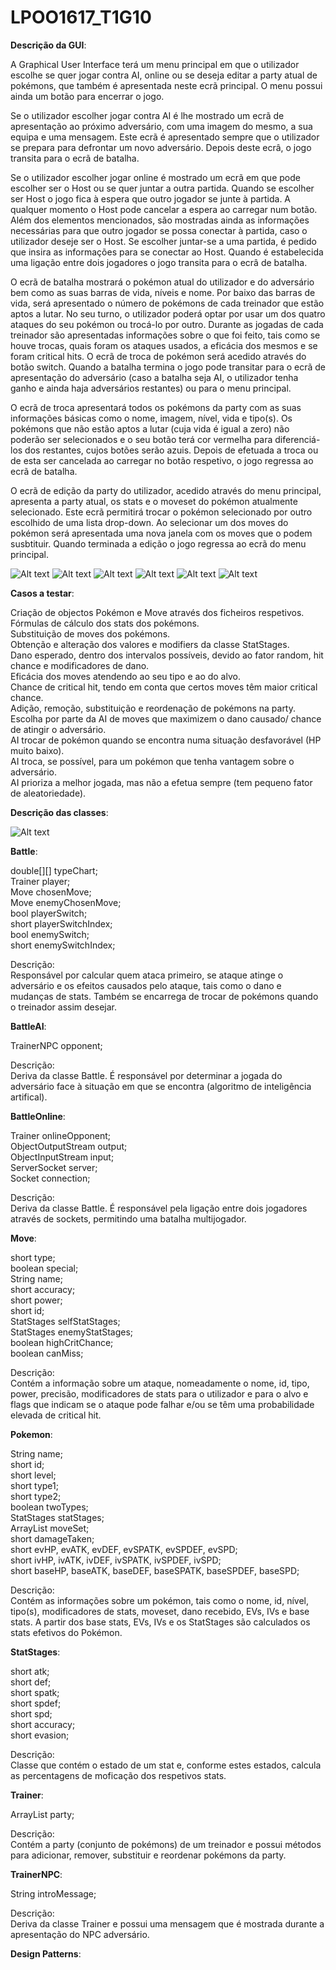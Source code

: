 # LPOO1617_T1G10

**Descrição da GUI**:

A Graphical User Interface terá um menu principal em que o utilizador escolhe se quer jogar contra AI, online ou se deseja editar a party atual de pokémons, que também é apresentada neste ecrã principal. O menu possui ainda um botão para encerrar o jogo.

Se o utilizador escolher jogar contra AI é lhe mostrado um ecrã de apresentação ao próximo adversário, com uma imagem do mesmo, a sua equipa e uma mensagem. Este ecrã é apresentado sempre que o utilizador se prepara para defrontar um novo adversário. Depois deste ecrâ, o jogo transita para o ecrã de batalha.

Se o utilizador escolher jogar online é mostrado um ecrã em que pode escolher ser o Host ou se quer juntar a outra partida. Quando se escolher ser Host o jogo fica à espera que outro jogador se junte à partida. A qualquer momento o Host pode cancelar a espera ao carregar num botão. Além dos elementos mencionados, são mostradas ainda as informações necessárias para que outro jogador se possa conectar à partida, caso o utilizador deseje ser o Host. Se escolher juntar-se a uma partida, é pedido que insira as informações para se conectar ao Host. Quando é estabelecida uma ligação entre dois jogadores o jogo transita para o ecrâ de batalha.

O ecrã de batalha mostrará o pokémon atual do utilizador e do adversário bem como as suas barras de vida, níveis e nome. Por baixo das barras de vida, será apresentado o número de pokémons de cada treinador que estão aptos a lutar. No seu turno, o utilizador poderá optar por usar um dos quatro ataques do seu pokémon ou trocá-lo por outro. Durante as jogadas de cada treinador são apresentadas informações sobre o que foi feito, tais como se houve trocas, quais foram os ataques usados, a eficácia dos mesmos e se foram critical hits.
O ecrã de troca de pokémon será acedido através do botão switch. Quando a batalha termina o jogo pode transitar para o ecrã de apresentação do adversário (caso a batalha seja AI, o utilizador tenha ganho e ainda haja adversários restantes) ou para o menu principal.

O ecrã de troca apresentará todos os pokémons da party com as suas informações básicas como o nome, imagem, nível, vida e tipo(s). Os pokémons que não estão aptos a lutar (cuja vida é igual a zero) não poderão ser selecionados e o seu botão terá cor vermelha para diferenciá-los dos restantes, cujos botões serão azuis. Depois de efetuada a troca ou de esta ser cancelada ao carregar no botão respetivo, o jogo regressa ao ecrã de batalha.

O ecrã de edição da party do utilizador, acedido através do menu principal, apresenta a party atual, os stats e o moveset do pokémon atualmente selecionado. Este ecrã permitirá trocar o pokémon selecionado por outro escolhido de uma lista drop-down. Ao selecionar um dos moves do pokémon será apresentada uma nova janela com os moves que o podem susbtituir. Quando terminada a edição o jogo regressa ao ecrã do menu principal.

![Alt text](/mainMenu.png?raw=true "Main Menu")
![Alt text](/battleAI.png?raw=true "Battle AI")
![Alt text](/battleOnline.png?raw=true "Battle Online")
![Alt text](/battle.png?raw=true "Battle")
![Alt text](/switch.png?raw=true "Switch Pokémon")
![Alt text](/editParty.png?raw=true "Edit Party")





**Casos a testar**:

Criação de objectos Pokémon e Move através dos ficheiros respetivos.<br />
Fórmulas de cálculo dos stats dos pokémons.<br />
Substituição de moves dos pokémons.<br />
Obtenção e alteração dos valores e modifiers da classe StatStages.<br />
Dano esperado, dentro dos intervalos possíveis, devido ao fator random, hit chance e modificadores de dano.<br />
Eficácia dos moves atendendo ao seu tipo e ao do alvo.<br />
Chance de critical hit, tendo em conta que certos moves têm maior critical chance.<br />
Adição, remoção, substituição e reordenação de pokémons na party.<br />
Escolha por parte da AI de moves que maximizem o dano causado/ chance de atingir o adversário.<br />
AI trocar de pokémon quando se encontra numa situação desfavorável (HP muito baixo).<br />
AI troca, se possível, para um pokémon que tenha vantagem sobre o adversário.<br />
AI prioriza a melhor jogada, mas não a efetua sempre (tem pequeno fator de aleatoriedade).<br />

**Descrição das classes**:

![Alt text](/uml.png?raw=true "Diagrama de Classes")

__Battle__:<br />

double[][] typeChart;<br />
Trainer player;<br />
Move chosenMove;<br />
Move enemyChosenMove;<br />
bool playerSwitch;<br />
short playerSwitchIndex;<br />
bool enemySwitch;<br />
short enemySwitchIndex;<br />

Descrição:<br />
Responsável por calcular quem ataca primeiro, se ataque atinge o adversário e os efeitos causados
pelo ataque, tais como o dano e mudanças de stats. Também se encarrega de trocar de pokémons quando o treinador assim desejar.

__BattleAI__:<br />

TrainerNPC opponent;<br />

Descrição:<br />
Deriva da classe Battle. É responsável por determinar a jogada do adversário face à situação em que se encontra (algoritmo de inteligência artifical).

__BattleOnline__:<br />

Trainer onlineOpponent;<br />
ObjectOutputStream output;<br />
ObjectInputStream input;<br />
ServerSocket server;<br />
Socket connection;<br />

Descrição:<br />
Deriva da classe Battle. É responsável pela ligação entre dois jogadores através de sockets, permitindo uma batalha multijogador.

__Move__:<br />

short type;<br />
boolean special;<br />
String name;<br />
short accuracy;<br />
short power;<br />
short id;<br />
StatStages selfStatStages;<br />
StatStages enemyStatStages;<br />
boolean highCritChance;<br />
boolean canMiss;<br />

Descrição:<br />
Contém a informação sobre um ataque, nomeadamente o nome, id, tipo, power, precisão, modificadores de stats para o utilizador e para o alvo e flags que indicam se o ataque pode falhar e/ou se têm uma probabilidade elevada de critical hit.

__Pokemon__:<br />

String name;<br />
short id;<br />
short level;<br />
short type1;<br />
short type2;<br />
boolean twoTypes;<br />
StatStages statStages;<br />
ArrayList<Move> moveSet;<br />
short damageTaken;<br />
short evHP, evATK, evDEF, evSPATK, evSPDEF, evSPD;<br />
short ivHP, ivATK, ivDEF, ivSPATK, ivSPDEF, ivSPD;<br />
short baseHP, baseATK, baseDEF, baseSPATK, baseSPDEF, baseSPD;<br />

Descrição:<br />
Contém as informações sobre um pokémon, tais como o nome, id, nível, tipo(s), modificadores de stats, moveset, dano recebido, EVs, IVs e base stats. A partir dos base stats, EVs, IVs e os StatStages são calculados os stats efetivos do Pokémon.

__StatStages__:<br />

short atk;<br />
short def;<br />
short spatk;<br />
short spdef;<br />
short spd;<br />
short accuracy;<br />
short evasion;<br />

Descrição:<br />
Classe que contém o estado de um stat e, conforme estes estados, calcula as percentagens de moficação dos respetivos stats.

__Trainer__:<br />

ArrayList<Pokemon> party;<br />

Descrição:<br />
Contém a party (conjunto de pokémons) de um treinador e possui métodos para adicionar, remover, substituir e reordenar pokémons da party.

__TrainerNPC__:<br />

String introMessage;<br />

Descrição:<br />
Deriva da classe Trainer e possui uma mensagem que é mostrada durante a apresentação do NPC adversário.


**Design Patterns**:



